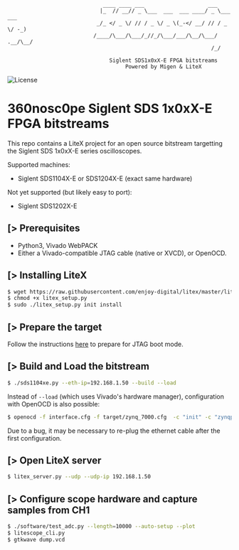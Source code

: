 ```
                              ____ ____ ___                    ___
                             |_  // __// _ \___  ___  ___ ____/ _ \___  ___
                            _/_ </ _ \/ // / _ \/ _ \(_-</ __/ // / _ \/ -_)
                           /____/\___/\___/_//_/\___/___/\__/\___/ .__/\__/
                                                                /_/

                                Siglent SDS1x0xX-E FPGA bitstreams
                                     Powered by Migen & LiteX
```

![License](https://img.shields.io/badge/License-BSD%202--Clause-orange.svg)

360nosc0pe Siglent SDS 1x0xX-E FPGA bitstreams
==============================================

This repo contains a LiteX project for an open source bitstream targetting the Siglent SDS 1x0xX-E series oscilloscopes.

Supported machines:
* Siglent SDS1104X-E or SDS1204X-E (exact same hardware)

Not yet supported (but likely easy to port):
* Siglent SDS1202X-E

[> Prerequisites
----------------
- Python3, Vivado WebPACK
- Either a Vivado-compatible JTAG cable (native or XVCD), or OpenOCD.

[> Installing LiteX
-------------------
```sh
$ wget https://raw.githubusercontent.com/enjoy-digital/litex/master/litex_setup.py
$ chmod +x litex_setup.py
$ sudo ./litex_setup.py init install
```

[> Prepare the target
---------------------

Follow the instructions [here](https://github.com/360nosc0pe/siglent_hardware/tree/master/sds1104xe) to
prepare for JTAG boot mode.

[> Build and Load the bitstream
--------------------------------
```sh
$ ./sds1104xe.py --eth-ip=192.168.1.50 --build --load
```

Instead of `--load` (which uses Vivado's hardware manager), configuration with OpenOCD is also possible:
```sh
$ openocd -f interface.cfg -f target/zynq_7000.cfg  -c "init" -c "zynqpl_program zynq_pl.bs" -c "pld load 0 sds1104xe.bit" -c "exit"
```

Due to a bug, it may be necessary to re-plug the ethernet cable after the
first configuration.

[> Open LiteX server
--------------------
```sh
$ litex_server.py --udp --udp-ip 192.168.1.50
```

[> Configure scope hardware and capture samples from CH1
-----------
```sh
$ ./software/test_adc.py --length=10000 --auto-setup --plot
$ litescope_cli.py
$ gtkwave dump.vcd
```
